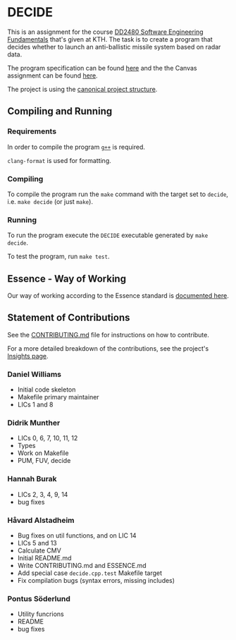 # DECIDE

This is an assignment for the course [DD2480 Software Engineering Fundamentals](https://www.kth.se/student/kurser/kurs/DD2480?l=en) that's given at KTH. The task is to create a program that decides whether to launch an anti-ballistic missile system based on radar data.

The program specification can be found [here](./decide.pdf) and the the Canvas assignment can be found [here](https://canvas.kth.se/courses/37918/assignments/235345).

The project is using the [canonical project structure](https://www.open-std.org/jtc1/sc22/wg21/docs/papers/2018/p1204r0.html).

## Compiling and Running

### Requirements

In order to compile the program [`g++`](https://gcc.gnu.org/) is required.

`clang-format` is used for formatting.

### Compiling

To compile the program run the `make` command with the target set to `decide`, i.e. `make decide` (or just `make`).

### Running

To run the program execute the `DECIDE` executable generated by `make decide`.

To test the program, run `make test`.

## Essence - Way of Working

Our way of working according to the Essence standard is [documented here](./ESSENCE.md).

## Statement of Contributions

See the [CONTRIBUTING.md](./CONTRIBUTING.md) file for instructions on how to contribute.

For a more detailed breakdown of the contributions, see the project's [Insights page](https://github.com/soffan-group-25/decide/pulse).

### Daniel Williams
- Initial code skeleton
- Makefile primary maintainer
- LICs 1 and 8

### Didrik Munther
- LICs 0, 6, 7, 10, 11, 12
- Types
- Work on Makefile
- PUM, FUV, decide

### Hannah Burak
- LICs 2, 3, 4, 9, 14
- bug fixes

### Håvard Alstadheim
- Bug fixes on util functions, and on LIC 14
- LICs 5 and 13
- Calculate CMV
- Initial README.md
- Write CONTRIBUTING.md and ESSENCE.md
- Add special case `decide.cpp.test` Makefile target
- Fix compilation bugs (syntax errors, missing includes)

### Pontus Söderlund
- Utility funcrions
- README
- bug fixes
